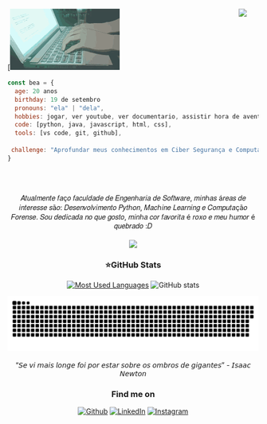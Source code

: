 <img align="right" alt="" height="200" src="https://imgur.com/4BonlZy.png" >
 
 [![Typing SVG](https://github.com/whosbea/whosbea/blob/main/teclado.gif) <img align="right" src="https://github.com/blackcater/blackcater/raw/main/images/banner.gif" width="40">
  
```javascript
const bea = {
  age: 20 anos
  birthday: 19 de setembro
  pronouns: "ela" | "dela",
  hobbies: jogar, ver youtube, ver documentario, assistir hora de aventura, pesquisar sobre algum interesse aleatorio, desenhar
  code: [python, java, javascript, html, css],
  tools: [vs code, git, github],
  
 challenge: "Aprofundar meus conhecimentos em Ciber Segurança e Computação Forense."
}
```
<br><br>
<div align="center">
𝐴𝑡𝑢𝑎𝑙𝑚𝑒𝑛𝑡𝑒 𝑓𝑎ç𝑜 𝑓𝑎𝑐𝑢𝑙𝑑𝑎𝑑𝑒 𝑑𝑒 𝐸𝑛𝑔𝑒𝑛ℎ𝑎𝑟𝑖𝑎 𝑑𝑒 𝑆𝑜𝑓𝑡𝑤𝑎𝑟𝑒, 𝑚𝑖𝑛ℎ𝑎𝑠 á𝑟𝑒𝑎𝑠 𝑑𝑒 𝑖𝑛𝑡𝑒𝑟𝑒𝑠𝑠𝑒 𝑠ã𝑜: 𝐷𝑒𝑠𝑒𝑛𝑣𝑜𝑙𝑣𝑖𝑚𝑒𝑛𝑡𝑜 𝑃𝑦𝑡ℎ𝑜𝑛, 𝑀𝑎𝑐ℎ𝑖𝑛𝑒 𝐿𝑒𝑎𝑟𝑛𝑖𝑛𝑔 𝑒 𝐶𝑜𝑚𝑝𝑢𝑡𝑎çã𝑜 𝐹𝑜𝑟𝑒𝑛𝑠𝑒. 𝑆𝑜𝑢 𝑑𝑒𝑑𝑖𝑐𝑎𝑑𝑎 𝑛𝑜 𝑞𝑢𝑒 𝑔𝑜𝑠𝑡𝑜, 𝑚𝑖𝑛ℎ𝑎 𝑐𝑜𝑟 𝑓𝑎𝑣𝑜𝑟𝑖𝑡𝑎 é 𝑟𝑜𝑥𝑜 𝑒 𝑚𝑒𝑢 ℎ𝑢𝑚𝑜𝑟 é 𝑞𝑢𝑒𝑏𝑟𝑎𝑑𝑜 :𝐷
<br><br>
<img align="center" width="300" src="https://media.tenor.com/QT7Mjcj36akAAAAd/usopp-coffe-usopp.gif">


### ⭐GitHub Stats
[![Most Used Languages](https://github-readme-stats-git-masterrstaa-rickstaa.vercel.app/api/top-langs/?username=whosbea&line_height=10&card_width=290&layout=compact&hide_title=false&count_private=true&langs_count=4&show_icons=true&title_color=FF00F6&hide=html,css&bg_color=000&text_color=8B8B8B&border_radius=3&border_color=561760&count_private=true)](https://github.com/mari4souza/github-readme-stats)
![GitHub stats](https://github-readme-stats-git-masterrstaa-rickstaa.vercel.app/api?username=whosbea&hide_title=true&show_icons=true&include_all_commits=false&count_private=true&line_height=25&hide=issues&bg_color=000&title_color=FF00F6&text_color=FFF&border_radius=3&border_color=36123c&icon_color=FF00F6&theme=jolly)
<br>

<picture>
  <source media="(prefers-color-scheme: dark)" srcset="https://raw.githubusercontent.com/whosbea/whosbea/output/github-contribution-grid-snake-dark.svg">
  <source media="(prefers-color-scheme: light)" srcset="https://raw.githubusercontent.com/whosbea/whosbea/output/github-contribution-grid-snake.svg">
  <img alt="github contribution grid snake animation" src="https://raw.githubusercontent.com/whosbea/whosbea/output/github-contribution-grid-snake.svg">
</picture>
<br><br>

 <div align="center">
    “𝘚𝘦 𝘷𝘪 𝘮𝘢𝘪𝘴 𝘭𝘰𝘯𝘨𝘦 𝘧𝘰𝘪 𝘱𝘰𝘳 𝘦𝘴𝘵𝘢𝘳 𝘴𝘰𝘣𝘳𝘦 𝘰𝘴 𝘰𝘮𝘣𝘳𝘰𝘴 𝘥𝘦 𝘨𝘪𝘨𝘢𝘯𝘵𝘦𝘴” - 𝘐𝘴𝘢𝘢𝘤 𝘕𝘦𝘸𝘵𝘰𝘯 
    </div>
<h3 align="center">Find me on</h3>
<p align="center"><a 
href="https://github.com/whosbea" target="_blank"><img alt="Github" 
src="https://img.shields.io/badge/GitHub-%2312100E.svg?&style=for-the-badge&logo=Github&logoColor=white" /></a> <a 
href="https://www.linkedin.com/in/beatriz-barreto-8b0076261/" target="_blank"><img alt="LinkedIn" 
src="https://img.shields.io/badge/linkedin-%2312100E.svg?&style=for-the-badge&logo=linkedin&logoColor=blue" /></a> <a 
href="https://www.instagram.com/whosbea3/" target="_blank"><img alt="Instagram" 
src="https://img.shields.io/badge/Instagram-%2312100E?logo=instagram&.svg?&style=for-the-badge&logoColor=white" /></a><br>
</p>



